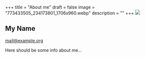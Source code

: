+++
title = "About me"
draft = false
image = "773433505_234173801_1706x960.webp"
description = ""
+++
![](/img/default-author.jpg)

## My Name

mail@example.org

Here should be some info about me...
